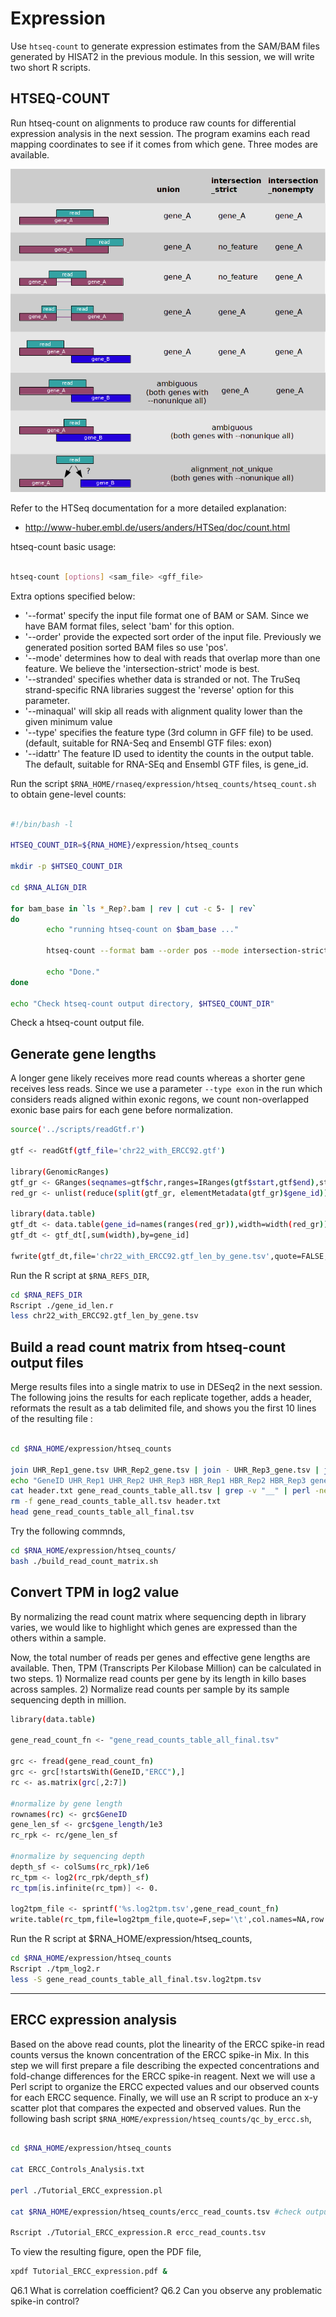 # Expression
Use `htseq-count` to generate expression estimates from the SAM/BAM files generated by HISAT2 in the previous module. In this session, we will write two short R scripts.

## HTSEQ-COUNT

Run htseq-count on alignments to produce raw counts for differential expression analysis in the next session. The program examins each read mapping coordinates to see if it comes from which gene. Three modes are available.

![ercc_mix](images/count_modes.png)

Refer to the HTSeq documentation for a more detailed explanation:
* http://www-huber.embl.de/users/anders/HTSeq/doc/count.html

htseq-count basic usage:

```bash

htseq-count [options] <sam_file> <gff_file>

```

Extra options specified below:
* '--format' specify the input file format one of BAM or SAM. Since we have BAM format files, select 'bam' for this option.
* '--order' provide the expected sort order of the input file.  Previously we generated position sorted BAM files so use 'pos'.
* '--mode' determines how to deal with reads that overlap more than one feature. We believe the 'intersection-strict' mode is best.
* '--stranded' specifies whether data is stranded or not.  The TruSeq strand-specific RNA libraries suggest the 'reverse' option for this parameter.
* '--minaqual' will skip all reads with alignment quality lower than the given minimum value
* '--type' specifies the feature type (3rd column in GFF file) to be used. (default, suitable for RNA-Seq and Ensembl GTF files: exon)
* '--idattr' The feature ID used to identity the counts in the output table. The default, suitable for RNA-SEq and Ensembl GTF files, is gene_id.

Run the script `$RNA_HOME/rnaseq/expression/htseq_counts/htseq_count.sh` to obtain gene-level counts:

```bash

#!/bin/bash -l

HTSEQ_COUNT_DIR=${RNA_HOME}/expression/htseq_counts

mkdir -p $HTSEQ_COUNT_DIR

cd $RNA_ALIGN_DIR

for bam_base in `ls *_Rep?.bam | rev | cut -c 5- | rev`
do
        echo "running htseq-count on $bam_base ..."
        
        htseq-count --format bam --order pos --mode intersection-strict --stranded reverse --minaqual 1 --type exon --idattr gene_id ${bam_base}.bam $RNA_REF_GTF > ${HTSEQ_COUNT_DIR}/${bam_base}_gene.tsv

        echo "Done."
done

echo "Check htseq-count output directory, $HTSEQ_COUNT_DIR"

```
Check a htseq-count output file.

## Generate gene lengths
A longer gene likely receives more read counts whereas a shorter gene receives less reads. Since we use a parameter `--type exon` in the run which considers reads aligned within exonic regons, we count non-overlapped exonic base pairs for each gene before normalization.

```bash
source('../scripts/readGtf.r')

gtf <- readGtf(gtf_file='chr22_with_ERCC92.gtf')

library(GenomicRanges)
gtf_gr <- GRanges(seqnames=gtf$chr,ranges=IRanges(gtf$start,gtf$end),strand=gtf$strand,gene_name=gtf$gene_name,gene_id=gtf$gene_id)
red_gr <- unlist(reduce(split(gtf_gr, elementMetadata(gtf_gr)$gene_id)))

library(data.table)
gtf_dt <- data.table(gene_id=names(ranges(red_gr)),width=width(red_gr))
gtf_dt <- gtf_dt[,sum(width),by=gene_id]

fwrite(gtf_dt,file='chr22_with_ERCC92.gtf_len_by_gene.tsv',quote=FALSE,sep='\t',col.names=FALSE)
``` 

Run the R script at `$RNA_REFS_DIR`,
```bash
cd $RNA_REFS_DIR
Rscript ./gene_id_len.r
less chr22_with_ERCC92.gtf_len_by_gene.tsv
```

## Build a read count matrix from htseq-count output files
Merge results files into a single matrix to use in DESeq2 in the next session. The following joins the results for each replicate together, adds a header, reformats the result as a tab delimited file, and shows you the first 10 lines of the resulting file :

```bash

cd $RNA_HOME/expression/htseq_counts

join UHR_Rep1_gene.tsv UHR_Rep2_gene.tsv | join - UHR_Rep3_gene.tsv | join - HBR_Rep1_gene.tsv | join - HBR_Rep2_gene.tsv | join - HBR_Rep3_gene.tsv | join - $RNA_HOME/refs/chr22_with_ERCC92.gtf_len_by_gene.tsv > gene_read_counts_table_all.tsv
echo "GeneID UHR_Rep1 UHR_Rep2 UHR_Rep3 HBR_Rep1 HBR_Rep2 HBR_Rep3 gene_length" > header.txt
cat header.txt gene_read_counts_table_all.tsv | grep -v "__" | perl -ne 'chomp $_; $_ =~ s/\s+/\t/g; print "$_\n"' > gene_read_counts_table_all_final.tsv
rm -f gene_read_counts_table_all.tsv header.txt
head gene_read_counts_table_all_final.tsv

```

Try the following commnds,
```bash
cd $RNA_HOME/expression/htseq_counts/
bash ./build_read_count_matrix.sh
```

## Convert TPM in log2 value
By normalizing the read count matrix where sequencing depth in library varies, we would like to highlight which genes are expressed than the others within a sample.

Now, the total number of reads per genes and effective gene lengths are available. Then, TPM (Transcripts Per Kilobase Million) can be calculated in two steps. 1) Normalize read counts per gene by its length in killo bases across samples. 2) Normalize read counts per sample by its sample sequencing depth in million.

```bash
library(data.table)

gene_read_count_fn <- "gene_read_counts_table_all_final.tsv"

grc <- fread(gene_read_count_fn)
grc <- grc[!startsWith(GeneID,"ERCC"),]
rc <- as.matrix(grc[,2:7])

#normalize by gene length
rownames(rc) <- grc$GeneID
gene_len_sf <- grc$gene_length/1e3
rc_rpk <- rc/gene_len_sf

#normalize by sequencing depth
depth_sf <- colSums(rc_rpk)/1e6
rc_tpm <- log2(rc_rpk/depth_sf)
rc_tpm[is.infinite(rc_tpm)] <- 0.

log2tpm_file <- sprintf('%s.log2tpm.tsv',gene_read_count_fn)
write.table(rc_tpm,file=log2tpm_file,quote=F,sep='\t',col.names=NA,row.names=T)
```
Run the R script at $RNA_HOME/expression/htseq_counts,
```bash
cd $RNA_HOME/expression/htseq_counts
Rscript ./tpm_log2.r
less -S gene_read_counts_table_all_final.tsv.log2tpm.tsv
```

---
## ERCC expression analysis

Based on the above read counts, plot the linearity of the ERCC spike-in read counts versus the known concentration of the ERCC spike-in Mix. In this step we will first prepare a file describing the expected concentrations and fold-change differences for the ERCC spike-in reagent. Next we will use a Perl script to organize the ERCC expected values and our observed counts for each ERCC sequence. Finally, we will use an R script to produce an x-y scatter plot that compares the expected and observed values. Run the following bash script `$RNA_HOME/expression/htseq_counts/qc_by_ercc.sh`,

```bash

cd $RNA_HOME/expression/htseq_counts

cat ERCC_Controls_Analysis.txt

perl ./Tutorial_ERCC_expression.pl

cat $RNA_HOME/expression/htseq_counts/ercc_read_counts.tsv #check output file

Rscript ./Tutorial_ERCC_expression.R ercc_read_counts.tsv

```

To view the resulting figure, open the PDF file, 
```bash
xpdf Tutorial_ERCC_expression.pdf &
```

Q6.1 What is correlation coefficient? 
Q6.2 Can you observe any problematic spike-in control?